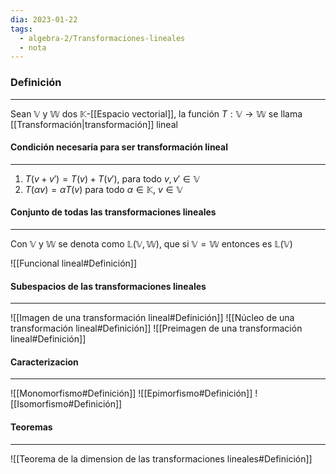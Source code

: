 ```yaml
---
dia: 2023-01-22
tags:
  - algebra-2/Transformaciones-lineales
  - nota
---
```

### Definición
---
Sean $\mathbb{V}$ y $\mathbb{W}$ dos $\mathbb{K}$-[[Espacio vectorial]], la función $T:\mathbb{V}\to\mathbb{W}$ se llama [[Transformación|transformación]] lineal

#### Condición necesaria para ser transformación lineal
---
1. $T(v + v') = T(v) + T(v')$, para todo $v, v' \in \mathbb{V}$
2. $T(\alpha v) = \alpha T(v)$ para todo $\alpha \in \mathbb{K}$, $v \in \mathbb{V}$


#### Conjunto de todas las transformaciones lineales
---
Con $\mathbb{V}$ y $\mathbb{W}$ se denota como $\mathbb{L}(\mathbb{V}, \mathbb{W})$, que si $\mathbb{V} = \mathbb{W}$ entonces es $\mathbb{L}(\mathbb{V})$

![[Funcional lineal#Definición]]

#### Subespacios de las transformaciones lineales
---
![[Imagen de una transformación lineal#Definición]] ![[Núcleo de una transformación lineal#Definición]] ![[Preimagen de una transformación lineal#Definición]]

#### Caracterizacion
---
![[Monomorfismo#Definición]] ![[Epimorfismo#Definición]] ![[Isomorfismo#Definición]]

#### Teoremas
---
![[Teorema de la dimension de las transformaciones lineales#Definición]]